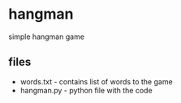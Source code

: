 # hangman
simple hangman game

## files
- words.txt - contains list of words to the game
- hangman.py - python file with the code
